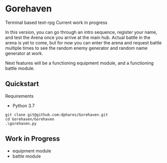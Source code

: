 # Gorehaven
Terminal based text-rpg
Current work in progress

In this version, you can go through an intro sequence, register your name, and test the Arena once you arrive at the main hub.
Actual battle in the arena is yet to come, but for now you can enter the arena and request battle multiple times to see the random
enemy generator and random name generator at work.

Next features will be a functioning equipment module, and a functioning battle module.

## Quickstart

Requirements

- Python 3.7


```shell
git clone git@github.com:dphares/Gorehaven.git
cd Gorehaven/Gorehaven
.\gorehaven.py
```

## Work in Progress ##

- equipment module  
- battle module

